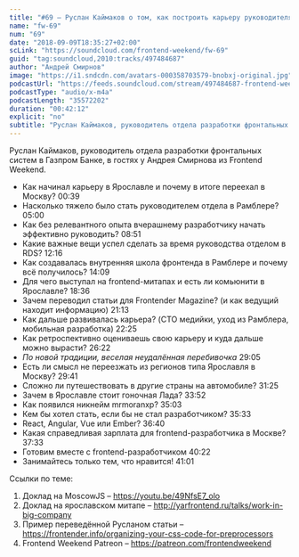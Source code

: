 ```yaml
---
title: "#69 – Руслан Каймаков о том, как построить карьеру руководителя в мире разработки"
name: "fw-69"
num: "69"
date: "2018-09-09T18:35:27+02:00"
scLink: "https://soundcloud.com/frontend-weekend/fw-69"
guid: "tag:soundcloud,2010:tracks/497484687"
author: "Андрей Смирнов"
image: "https://i1.sndcdn.com/avatars-000358703579-bnobxj-original.jpg"
podcastUrl: "https://feeds.soundcloud.com/stream/497484687-frontend-weekend-fw-69.m4a"
podcastType: "audio/x-m4a"
podcastLength: "35572202"
duration: "00:42:12"
explicit: "no"
subtitle: "Руслан Каймаков, руководитель отдела разработки фронтальных систем в Газпром Банке, в гостях у Андрея Смирнова из Frontend Weekend. "
---
```

Руслан Каймаков, руководитель отдела разработки фронтальных систем в Газпром Банке, в гостях у Андрея Смирнова из Frontend Weekend. 

- Как начинал карьеру в Ярославле и почему в итоге переехал в Москву? <timecode>00:39</timecode>
- Насколько тяжело было стать руководителем отдела в Рамблере? <timecode>05:00</timecode>
- Как без релевантного опыта вчерашнему разработчику начать эффективно руководить? <timecode>08:51</timecode>
- Какие важные вещи успел сделать за время руководства отделом в RDS? <timecode>12:16</timecode>
- Как создавалась внутренняя школа фронтенда в Рамблере и почему всё получилось? <timecode>14:09</timecode>
- Для чего выступал на frontend-митапах и есть ли комьюнити в Ярославле? <timecode>18:36</timecode>
- Зачем переводил статьи для Frontender Magazine? (и как ведущий находит информацию) <timecode>21:13</timecode>
- Как дальше развивалась карьера? (CTO медийки, уход из Рамблера, мобильная разработка) <timecode>22:25</timecode>
- Как ретроспективно оцениваешь свою карьеру и куда дальше можно вырасти? <timecode>26:22</timecode>
- *По новой традиции, веселая неудалённая перебивочка* <timecode>29:05</timecode>
- Есть ли смысл не переезжать из регионов типа Ярославля в Москву? <timecode>29:41</timecode>
- Сложно ли путешествовать в другие страны на автомобиле? <timecode>31:25</timecode>
- Зачем в Ярославле стоит гоночная Лада? <timecode>33:52</timecode>
- Как появился никнейм mrmoranxp? <timecode>35:03</timecode>
- Кем бы хотел стать, если бы не стал разработчиком? <timecode>35:33</timecode>
- React, Angular, Vue или Ember? <timecode>36:40</timecode>
- Какая справедливая зарплата для frontend-разработчика в Москве? <timecode>37:33</timecode>
- Готовим вместе с frontend-разработчиком <timecode>40:22</timecode>
- Занимайтесь только тем, что нравится! <timecode>41:01</timecode>

Ссылки по теме:
1) Доклад на MoscowJS – https://youtu.be/49NfsE7_olo
2) Доклад на ярославском митапе – http://yarfrontend.ru/talks/work-in-big-company
3) Пример переведённой Русланом статьи – https://frontender.info/organizing-your-css-code-for-preprocessors
4) Frontend Weekend Patreon – https://patreon.com/frontendweekend